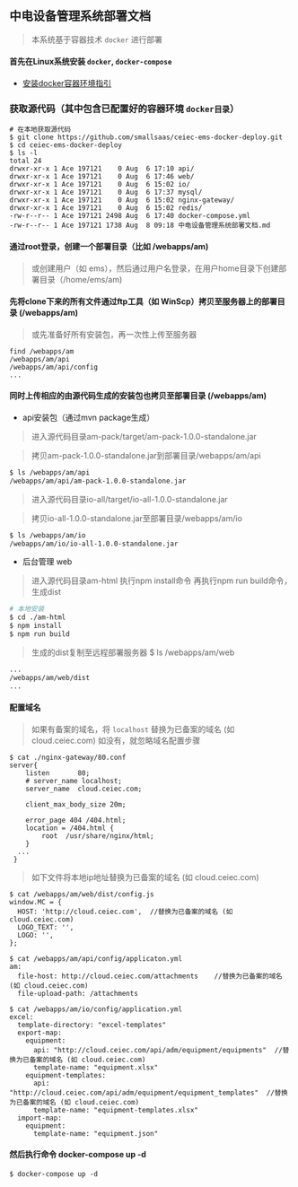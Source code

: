 ## 中电设备管理系统部署文档
> 本系统基于容器技术 `docker` 进行部署

#### 首先在Linux系统安装 `docker`, `docker-compose`
- [安装docker容器环境指引](https://github.com/kequandian/dev_docs/blob/master/ops/Linux%E7%B3%BB%E7%BB%9F%E5%AE%89%E8%A3%85%20docker%E5%92%8Cocker-compose.md)

### 获取源代码（其中包含已配置好的容器环境 `docker目录`）
```shell
# 在本地获取源代码
$ git clone https://github.com/smallsaas/ceiec-ems-docker-deploy.git
$ cd ceiec-ems-docker-deploy
$ ls -l
total 24
drwxr-xr-x 1 Ace 197121    0 Aug  6 17:10 api/
drwxr-xr-x 1 Ace 197121    0 Aug  6 17:46 web/
drwxr-xr-x 1 Ace 197121    0 Aug  6 15:02 io/
drwxr-xr-x 1 Ace 197121    0 Aug  6 17:37 mysql/
drwxr-xr-x 1 Ace 197121    0 Aug  6 15:02 nginx-gateway/
drwxr-xr-x 1 Ace 197121    0 Aug  6 15:02 redis/
-rw-r--r-- 1 Ace 197121 2498 Aug  6 17:40 docker-compose.yml
-rw-r--r-- 1 Ace 197121 1738 Aug  8 09:18 中电设备管理系统部署文档.md
```

#### 通过root登录，创建一个部署目录（比如 /webapps/am) 
> 或创建用户（如 ems），然后通过用户名登录，在用户home目录下创建部署目录（/home/ems/am) 

#### 先将clone下来的所有文件通过ftp工具（如 WinScp）拷贝至服务器上的部署目录 (/webapps/am)
> 或先准备好所有安装包，再一次性上传至服务器
```shell
find /webapps/am
/webapps/am/api
/webapps/am/api/config
...
```

#### 同时上传相应的由源代码生成的安装包也拷贝至部署目录 (/webapps/am)
* api安装包（通过mvn package生成）
> 进入源代码目录am-pack/target/am-pack-1.0.0-standalone.jar

> 拷贝am-pack-1.0.0-standalone.jar到部署目录/webapps/am/api  
```bash
$ ls /webapps/am/api
/webapps/am/api/am-pack-1.0.0-standalone.jar
```

> 进入源代码目录io-all/target/io-all-1.0.0-standalone.jar

> 拷贝io-all-1.0.0-standalone.jar至部署目录/webapps/am/io
```bash
$ ls /webapps/am/io
/webapps/am/io/io-all-1.0.0-standalone.jar
```

* 后台管理 web
> 进入源代码目录am-html
> 执行npm install命令
> 再执行npm run build命令，生成dist
```bash
# 本地安装
$ cd ./am-html
$ npm install
$ npm run build
```
> 生成的dist复制至远程部署服务器
$ ls /webapps/am/web
```bash
...
/webapps/am/web/dist
...
```

#### 配置域名
> 如果有备案的域名，将 `localhost` 替换为已备案的域名 (如 cloud.ceiec.com)
> 如没有，就忽略域名配置步骤

```shell
$ cat ./nginx-gateway/80.conf
server{
    listen       80;
    # server_name localhost;
    server_name  cloud.ceiec.com;
   
    client_max_body_size 20m;

    error_page 404 /404.html;
    location = /404.html {
        root  /usr/share/nginx/html;
    }
  ...
 }
```

> 如下文件将本地ip地址替换为已备案的域名 (如 cloud.ceiec.com)

```shell
$ cat /webapps/am/web/dist/config.js
window.MC = {
  HOST: 'http://cloud.ceiec.com',  //替换为已备案的域名 (如 cloud.ceiec.com)
  LOGO_TEXT: '',
  LOGO: '',
};

$ cat /webapps/am/api/config/applicaton.yml
am:
  file-host: http://cloud.ceiec.com/attachments    //替换为已备案的域名 (如 cloud.ceiec.com)
  file-upload-path: /attachments 

$ cat /webapps/am/io/config/application.yml
excel:
  template-directory: "excel-templates"
  export-map:
    equipment:
      api: "http://cloud.ceiec.com/api/adm/equipment/equipments"  //替换为已备案的域名 (如 cloud.ceiec.com)
      template-name: "equipment.xlsx"
    equipment-templates:
      api: "http://cloud.ceiec.com/api/adm/equipment/equipment_templates"  //替换为已备案的域名 (如 cloud.ceiec.com)
      template-name: "equipment-templates.xlsx"
  import-map:
    equipment:
      template-name: "equipment.json"
```

#### 然后执行命令 docker-compose up -d 
```shell
$ docker-compose up -d 
```


